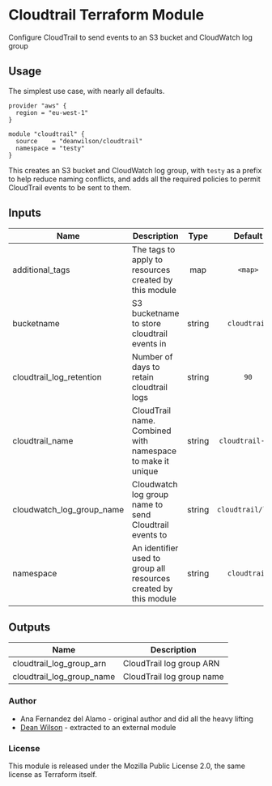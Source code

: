 # Cloudtrail Terraform Module

Configure CloudTrail to send events to an S3 bucket and CloudWatch log group

## Usage

The simplest use case, with nearly all defaults.

    provider "aws" {
      region = "eu-west-1"
    }

    module "cloudtrail" {
      source    = "deanwilson/cloudtrail"
      namespace = "testy"
    }

This creates an S3 bucket and CloudWatch log group, with `testy` as a prefix to
help reduce naming conflicts, and adds all the required policies to permit
CloudTrail events to be sent to them.

<!-- BEGINNING OF PRE-COMMIT-TERRAFORM DOCS HOOK -->

## Inputs

| Name | Description | Type | Default | Required |
|------|-------------|:----:|:-----:|:-----:|
| additional_tags | The tags to apply to resources created by this module | map | `<map>` | no |
| bucketname | S3 bucketname to store cloudtrail events in | string | `cloudtrail` | no |
| cloudtrail_log_retention | Number of days to retain cloudtrail logs | string | `90` | no |
| cloudtrail_name | CloudTrail name. Combined with namespace to make it unique | string | `cloudtrail-all` | no |
| cloudwatch_log_group_name | Cloudwatch log group name to send Cloudtrail events to | string | `cloudtrail/logs` | no |
| namespace | An identifier used to group all resources created by this module | string | `cloudtrail` | no |

## Outputs

| Name | Description |
|------|-------------|
| cloudtrail_log_group_arn | CloudTrail log group ARN |
| cloudtrail_log_group_name | CloudTrail log group name |

<!-- END OF PRE-COMMIT-TERRAFORM DOCS HOOK -->

### Author

 * Ana Fernandez del Alamo - original author and did all the heavy lifting
 * [Dean Wilson](https://www.unixdaemon.net) - extracted to an external module

### License

This module is released under the Mozilla Public License 2.0, the
same license as Terraform itself.
